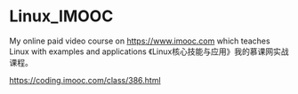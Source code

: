 # Linux_IMOOC

My online paid video course on https://www.imooc.com which teaches Linux with examples and applications 《Linux核心技能与应用》我的慕课网实战课程。

https://coding.imooc.com/class/386.html
